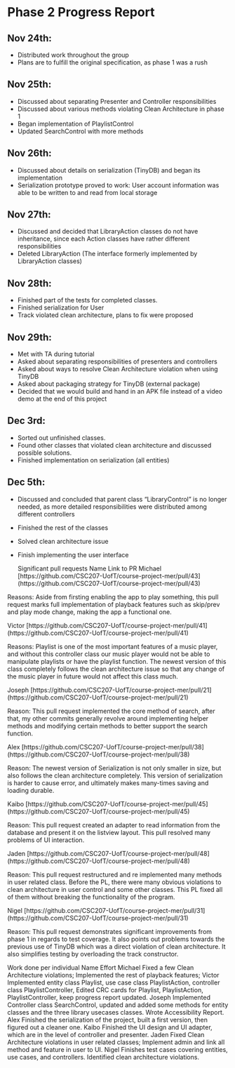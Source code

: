 
# Phase 2 Progress Report

## Nov 24th:



* Distributed work throughout the group
* Plans are to fulfill the original specification, as phase 1 was a rush

## Nov 25th:



* Discussed about separating Presenter and Controller responsibilities
* Discussed about various methods violating Clean Architecture in phase 1
* Began implementation of PlaylistControl
* Updated SearchControl with more methods

## Nov 26th:



* Discussed about details on serialization (TinyDB) and began its implementation
* Serialization prototype proved to work: User account information was able to be written to and read from local storage

## Nov 27th:



* Discussed and decided that LibraryAction classes do not have inheritance, since each Action classes have rather different responsibilities
* Deleted LibraryAction (The interface formerly implemented by LibraryAction classes)

## Nov 28th:



* Finished part of the tests for completed classes.
* Finished serialization for User
* Track violated clean architecture, plans to fix were proposed

## Nov 29th:



* Met with TA during tutorial
* Asked about separating responsibilities of presenters and controllers
* Asked about ways to resolve Clean Architecture violation when using TinyDB
* Asked about packaging strategy for TinyDB (external package)
* Decided that we would build and hand in an APK file instead of a video demo at the end of this project

## Dec 3rd:



* Sorted out unfinished classes.
* Found other classes that violated clean architecture and discussed possible solutions.
* Finished implementation on serialization (all entities)

## Dec 5th:



* Discussed and concluded that parent class “LibraryControl” is no longer needed, as more detailed responsibilities were distributed among different controllers
* Finished the rest of the classes
* Solved clean architecture issue
* Finish implementing the user interface



   <td colspan="2" >Significant pull requests

   </td>
   <td>Name

   </td>
   <td>Link to PR

   </td>
  <tr>
   <td>Michael

   </td>
   <td>[https://github.com/CSC207-UofT/course-project-mer/pull/43](https://github.com/CSC207-UofT/course-project-mer/pull/43)

Reasons: Aside from firsting enabling the app to play something, this pull request marks full implementation of playback features such as skip/prev and play mode change, making the app a functional one.

   </td>
  </tr>
  <tr>
   <td>Victor

   </td>
   <td>[https://github.com/CSC207-UofT/course-project-mer/pull/41](https://github.com/CSC207-UofT/course-project-mer/pull/41)

Reasons: Playlist is one of the most important features of a music player, and without this controller class our music player would not be able to manipulate playlists or have the playlist function. The newest version of this class completely follows the clean architecture issue so that any change of the music player in future would not affect this class much.

   </td>
  </tr>
  <tr>
   <td>Joseph

   </td>
   <td>[https://github.com/CSC207-UofT/course-project-mer/pull/21](https://github.com/CSC207-UofT/course-project-mer/pull/21)

Reason: This pull request implemented the core method of search, after that, my other commits generally revolve around implementing helper methods and modifying certain methods to better support the search function.

   </td>
  </tr>
  <tr>
   <td>Alex

   </td>
   <td>[https://github.com/CSC207-UofT/course-project-mer/pull/38](https://github.com/CSC207-UofT/course-project-mer/pull/38)

Reason: The newest version of Serialization is not only smaller in size, but also follows the clean architecture completely. This version of serialization is harder to cause error, and ultimately makes many-times saving and loading durable.

   </td>
  </tr>
  <tr>
   <td>Kaibo

   </td>
   <td>[https://github.com/CSC207-UofT/course-project-mer/pull/45](https://github.com/CSC207-UofT/course-project-mer/pull/45)

Reason: This pull request created an adapter to read information from the database and present it on the listview layout. This pull resolved many problems of UI interaction.

   </td>
  </tr>
  <tr>
   <td>Jaden

   </td>
   <td>[https://github.com/CSC207-UofT/course-project-mer/pull/48](https://github.com/CSC207-UofT/course-project-mer/pull/48)

Reason: This pull request restructured and re implemented many methods in user related class. Before the PL, there were many obvious violations to clean architecture in user control and some other classes. This PL fixed all of them without breaking the functionality of the program.

   </td>
  </tr>
  <tr>
   <td>Nigel

   </td>
   <td>[https://github.com/CSC207-UofT/course-project-mer/pull/31](https://github.com/CSC207-UofT/course-project-mer/pull/31) 

Reason: This pull request demonstrates significant improvements from phase 1 in regards to test coverage. It also points out problems towards the previous use of TinyDB which was a direct violation of clean architecture. It also simplifies testing by overloading the track constructor. 

   </td>
  </tr>
   <td colspan="2" >Work done per individual

   </td>
   <td>Name

   </td>
   <td>Effort

   </td>
  <tr>
   <td>Michael

   </td>
   <td>Fixed a few Clean Architecture violations; Implemented the rest of playback features; 

   </td>
  </tr>
  <tr>
   <td>Victor

   </td>
   <td>Implemented entity class Playlist, use case class PlaylistAction, controller class PlaylistController, Edited CRC cards for Playlist, PlaylistAction, PlaylistController, keep progress report updated.

   </td>
  </tr>
  <tr>
   <td>Joseph

   </td>
   <td>Implemented Controller class SearchControl, updated and added some methods for entity classes and the three library usecases classes. Wrote Accessibility Report.

   </td>
  </tr>
  <tr>
   <td>Alex

   </td>
   <td>Finished the serialization of the project, built a first version, then figured out a cleaner one.

   </td>
  </tr>
  <tr>
   <td>Kaibo

   </td>
   <td>Finished the UI design and UI adapter, which are in the level of controller and presenter.

   </td>
  </tr>
  <tr>
   <td>Jaden

   </td>
   <td>Fixed Clean Architecture violations in user related classes; Implement admin and link all method and feature in user to UI.

   </td>
  </tr>
  <tr>
   <td>Nigel

   </td>
   <td>Finishes test cases covering entities, use cases, and controllers. Identified clean architecture violations. 

   </td>
  </tr>
</table>
